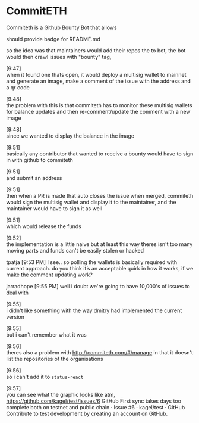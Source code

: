 # CommitETH

Commiteth is a Github Bounty Bot that allows 


should provide badge for README.md


so the idea was that maintainers would add their repos the to bot, the bot would then crawl issues with "bounty" tag,

[9:47]  
when it found one thats open, it would deploy a multisig wallet to mainnet and generate an image, make a comment of the issue with the address and a qr code

[9:48]  
the problem with this is that commiteth has to monitor these multisig wallets for balance updates and then re-comment/update the comment with a new image

[9:48]  
since we wanted to display the balance in the image

[9:51]  
basically any contributor that wanted to receive a bounty would have to sign in with github to commiteth

[9:51]  
and submit an address

[9:51]  
then when a PR is made that auto closes the issue when merged, commiteth would sign the multisig wallet and display it to the maintainer, and the maintainer would have to sign it as well

[9:51]  
which would release the funds

[9:52]  
the implementation is a little naive but at least this way theres isn't too many moving parts and funds can't be easily stolen or hacked

tpatja [9:53 PM] 
I see.. so polling the wallets is basically required with current approach. do you think it’s an acceptable quirk in how it works, if we   make the comment updating work?

jarradhope [9:55 PM] 
well i doubt we're going to have 10,000's of issues to deal with

[9:55]  
i didn't like something with the way dmitry had implemented the current version

[9:55]  
but i can't remember what it was

[9:56]  
theres also a problem with http://commiteth.com/#/manage in that it doesn't list the repositories of the organisations

[9:56]  
so i can't add it to `status-react`

[9:57]  
you can see what the graphic looks like atm, https://github.com/kagel/test/issues/6
GitHub
First sync takes days too complete both on testnet and public chain · Issue #6 · kagel/test · GitHub
Contribute to test development by creating an account on GitHub.
 